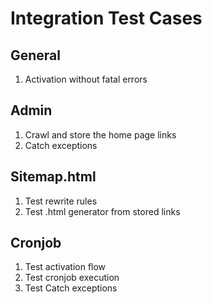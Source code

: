 # Integration Test Cases

## General

1. Activation without fatal errors

## Admin

1. Crawl and store the home page links
2. Catch exceptions

## Sitemap.html

1. Test rewrite rules
2. Test .html generator from stored links

## Cronjob

1. Test activation flow
2. Test cronjob execution
3. Test Catch exceptions
